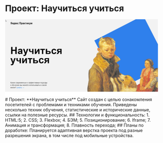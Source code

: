 # Проект: **Научиться учиться**
<img src="images/scrin.jpg">  
# Проект: **Научиться учиться** 
Сайт создан с целью ознакомления посетителей с проблемами и техниками обучения. Приведены несколько техник обучения, статистические и исторические данные, ссылки на полезные ресурсы.  
## Технологии и функциональность:  
1. HTML:5;  
2. CSS;  
3. Flexbox;  
4. БЭМ;  
5. Позиционирование;  
6. Iframe;  
7. Анимация и трансформация;  
8. Плавность перехода;  
## Планы по доработке:  
Планируется адаптивная верстка проекта под разные разрешения экрана, в том числе под мобильные устройства.


